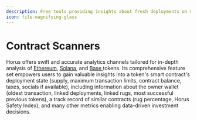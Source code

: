 ```yaml
---
description: Free tools providing insights about fresh deployments on multiple chains.
icon: file-magnifying-glass
---
```


# Contract Scanners

Horus offers swift and accurate analytics channels tailored for in-depth analysis of [Ethereum](https://t.me/HorusScannerETH), [Solana](https://t.me/HorusScannerSOL), and [Base ](https://t.me/HorusScannerBase)tokens. Its comprehensive feature set empowers users to gain valuable insights into a token's smart contract's deployment state (supply, maximum transaction limits, contract balance, taxes, socials if available), including information about the owner wallet (oldest transaction, linked deployments, linked rugs, most successful previous tokens), a track record of similar contracts (rug percentage, Horus Safety Index), and many other metrics enabling data-driven investment decisions.&#x20;
